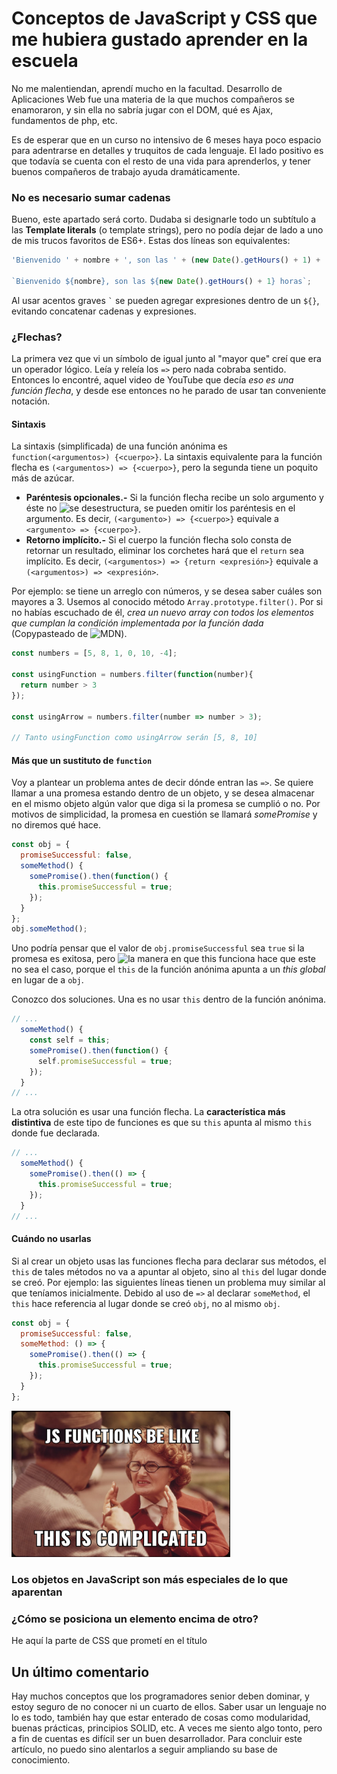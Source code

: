 # Conceptos de JavaScript y CSS que me hubiera gustado aprender en la escuela
No me malentiendan, aprendí mucho en la facultad. Desarrollo de Aplicaciones Web fue una materia de la que muchos compañeros se enamoraron, y sin ella no sabría jugar con el DOM, qué es Ajax, fundamentos de php, etc.

Es de esperar que en un curso no intensivo de 6 meses haya poco espacio para adentrarse en detalles y truquitos de cada lenguaje. El lado positivo es que todavía se cuenta con el resto de una vida para aprenderlos, y tener buenos compañeros de trabajo ayuda dramáticamente.

### No es necesario sumar cadenas
Bueno, este apartado será corto. Dudaba si designarle todo un subtítulo a las **Template literals** (o template strings), pero no podía dejar de lado a uno de mis trucos favoritos de ES6+. Estas dos líneas son equivalentes:
```javascript
'Bienvenido ' + nombre + ', son las ' + (new Date().getHours() + 1) + ' horas';

`Bienvenido ${nombre}, son las ${new Date().getHours() + 1} horas`;
```
Al usar acentos graves `` ` `` se pueden agregar expresiones dentro de un `${}`, evitando concatenar cadenas y expresiones.

### ¿Flechas?
La primera vez que vi un símbolo de igual junto al "mayor que" creí que era un operador lógico. Leía y releía los `=>` pero nada cobraba sentido. Entonces lo encontré, aquel video de YouTube que decía _eso es una función flecha_, y desde ese entonces no he parado de usar tan conveniente notación.
#### Sintaxis
La sintaxis (simplificada) de una función anónima es `function(<argumentos>) {<cuerpo>}`. La sintaxis equivalente para la función flecha es `(<argumentos>) => {<cuerpo>}`, pero la segunda tiene un poquito más de azúcar.
+ **Paréntesis opcionales.-** Si la función flecha recibe un solo argumento y éste no ![se desestructura](https://developer.mozilla.org/es/docs/Web/JavaScript/Referencia/Operadores/Destructuring_assignment "Asignación Desestructurante - JavaScript | MDN"), se pueden omitir los paréntesis en el argumento. Es decir, `(<argumento>) => {<cuerpo>}` equivale a `<argumento> => {<cuerpo>}`.
+ **Retorno implícito.-** Si el cuerpo la función flecha solo consta de retornar un resultado, eliminar los corchetes hará que el `return` sea implícito. Es decir, `(<argumentos>) => {return <expresión>}` equivale a `(<argumentos>) => <expresión>`.

Por ejemplo: se tiene un arreglo con números, y se desea saber cuáles son mayores a 3. Usemos al conocido método `Array.prototype.filter()`. Por si no habías escuchado de él, _crea un nuevo array con todos los elementos que cumplan la condición implementada por la función dada_ (Copypasteado de ![MDN](https://developer.mozilla.org/es/docs/Web/JavaScript/Referencia/Objetos_globales/Array/filter "Array.prototype.filter() - JavaScript | MDN")).
```javascript
const numbers = [5, 8, 1, 0, 10, -4];

const usingFunction = numbers.filter(function(number){
  return number > 3
});

const usingArrow = numbers.filter(number => number > 3);

// Tanto usingFunction como usingArrow serán [5, 8, 10]
```

#### Más que un sustituto de `function`
Voy a plantear un problema antes de decir dónde entran las `=>`. Se quiere llamar a una promesa estando dentro de un objeto, y se desea almacenar en el mismo objeto algún valor que diga si la promesa se cumplió o no. Por motivos de simplicidad, la promesa en cuestión se llamará _somePromise_ y no diremos qué hace.
```javascript
const obj = {
  promiseSuccessful: false,
  someMethod() {
    somePromise().then(function() {
      this.promiseSuccessful = true;
    });
  }
};
obj.someMethod();
```
Uno podría pensar que el valor de `obj.promiseSuccessful` sea `true` si la promesa es exitosa, pero ![la manera en que this funciona](https://medium.com/better-programming/understanding-the-this-keyword-in-javascript-cb76d4c7c5e8 "Understanding the “this” Keyword in JavaScript - Better Programming - Medium") hace que este no sea el caso, porque el `this` de la función anónima apunta a un _this global_ en lugar de a `obj`.

Conozco dos soluciones. Una es no usar `this` dentro de la función anónima.
```javascript
// ...
  someMethod() {
    const self = this;
    somePromise().then(function() {
      self.promiseSuccessful = true;
    });
  }
// ...
```
La otra solución es usar una función flecha. La **característica más distintiva** de este tipo de funciones es que su `this` apunta al mismo `this` donde fue declarada.
```javascript
// ...
  someMethod() {
    somePromise().then(() => {
      this.promiseSuccessful = true;
    });
  }
// ...
```

#### Cuándo no usarlas
Si al crear un objeto usas las funciones flecha para declarar sus métodos, el `this` de tales métodos no va a apuntar al objeto, sino al `this` del lugar donde se creó. Por ejemplo: las siguientes líneas tienen un problema muy similar al que teníamos inicialmente. Debido al uso de `=>` al declarar `someMethod`, el `this` hace referencia al lugar donde se creó `obj`, no al mismo `obj`.
```javascript
const obj = {
  promiseSuccessful: false,
  someMethod: () => {
    somePromise().then(() => {
      this.promiseSuccessful = true;
    });
  }
};
```

<img src="assets/images/This-is-complicated-2.jpeg" width="350">

### Los objetos en JavaScript son más especiales de lo que aparentan

### ¿Cómo se posiciona un elemento encima de otro?
He aquí la parte de CSS que prometí en el título

## Un último comentario
Hay muchos conceptos que los programadores senior deben dominar, y estoy seguro de no conocer ni un cuarto de ellos. Saber usar un lenguaje no lo es todo, también hay que estar enterado de cosas como modularidad, buenas prácticas, principios SOLID, etc. A veces me siento algo tonto, pero a fin de cuentas es difícil ser un buen desarrollador. Para concluir este artículo, no puedo sino alentarlos a seguir ampliando su base de conocimiento.